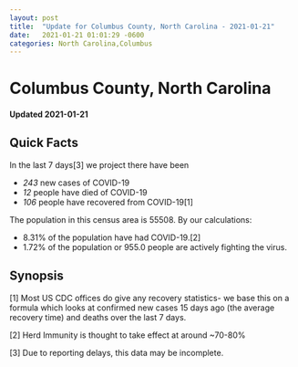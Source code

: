 ```yaml
---
layout: post
title:  "Update for Columbus County, North Carolina - 2021-01-21"
date:   2021-01-21 01:01:29 -0600
categories: North Carolina,Columbus
---
```


# Columbus County, North Carolina
#### Updated 2021-01-21

## Quick Facts

In the last 7 days[3] we project there have been
- *243* new cases of COVID-19
- *12* people have died of COVID-19
- *106* people have recovered from COVID-19[1]

The population in this census area is 55508. By our calculations:
- 8.31% of the population have had COVID-19.[2]
- 1.72% of the population or 955.0 people are actively fighting the virus.

## Synopsis




[1] Most US CDC offices do give any recovery statistics- we base this on a formula which looks at confirmed new cases
15 days ago (the average recovery time) and deaths over the last 7 days.

[2] Herd Immunity is thought to take effect at around ~70-80%

[3] Due to reporting delays, this data may be incomplete.
 
    